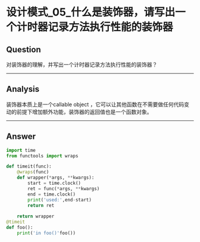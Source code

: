 # 设计模式_05_什么是装饰器，请写出一个计时器记录方法执行性能的装饰器


## Question
对装饰器的理解，并写出一个计时器记录方法执行性能的装饰器？

----

## Analysis
装饰器本质上是一个callable object ，它可以让其他函数在不需要做任何代码变动的前提下增加额外功能，装饰器的返回值也是一个函数对象。

----

## Answer
```python
import time
from functools import wraps

def timeit(func):
    @wraps(func)
    def wrapper(*args, **kwargs):
        start = time.clock()
        ret = func(*args, **kwargs)
        end = time.clock()
        print('used:',end-start)
        return ret
    
    return wrapper
@timeit
def foo():
    print('in foo()'foo())
```